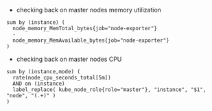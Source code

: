 * checking back on master nodes memory utilization
```
sum by (instance) (
  node_memory_MemTotal_bytes{job="node-exporter"}
  -
  node_memory_MemAvailable_bytes{job="node-exporter"}
)
```

* checking back on master nodes CPU
```
sum by (instance,mode) (
  rate(node_cpu_seconds_total[5m])
  AND on (instance)
  label_replace( kube_node_role{role="master"}, "instance", "$1", "node", "(.+)" )
)
```

